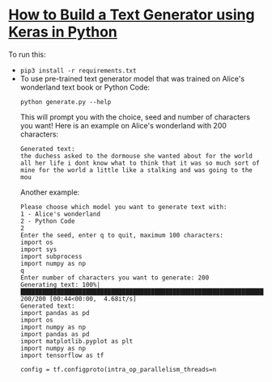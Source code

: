# [How to Build a Text Generator using Keras in Python](https://www.thepythoncode.com/article/text-generation-keras-python)
To run this:
- `pip3 install -r requirements.txt`
- To use pre-trained text generator model that was trained on Alice's wonderland text book or Python Code:
    ```
    python generate.py --help
    ```
    This will prompt you with the choice, seed and number of characters you want!
    Here is an example on Alice's wonderland with 200 characters:
    ```
    Generated text:
    the duchess asked to the dormouse she wanted about for the world all her life i dont know what to think that it was so much sort of mine for the world a little like a stalking and was going to the mou
    ```
    Another example:
    ```
    Please choose which model you want to generate text with:
    1 - Alice's wonderland
    2 - Python Code
    2
    Enter the seed, enter q to quit, maximum 100 characters:
    import os
    import sys
    import subprocess
    import numpy as np
    q
    Enter number of characters you want to generate: 200
    Generating text: 100%|█████████████████████████████████████████████████████████████████████████████████████████████████| 200/200 [00:44<00:00,  4.68it/s]
    Generated text:
    import pandas as pd
    import os
    import numpy as np
    import pandas as pd
    import matplotlib.pyplot as plt
    import numpy as np
    import tensorflow as tf

    config = tf.configproto(intra_op_parallelism_threads=n

    ```